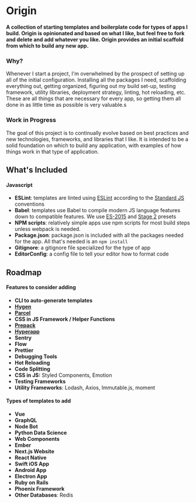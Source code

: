 # Origin

**A collection of starting templates and boilerplate code for types of apps I build. Origin is opinionated and based on what I like, but feel free to fork and delete and add whatever you like. Origin provides an initial scaffold from which to build any new app.**

### Why?
Whenever I start a project, I'm overwhelmed by the prospect of setting up all of the initial configuration. Installing all the packages I need, scaffolding everything out, getting organized, figuring out my build set-up, testing framework, utility libraries, deployment strategy, linting, hot reloading, etc. These are all things that are necessary for every app, so getting them all done in as little time as possible is very valuable.s

### Work in Progress
The goal of this project is to continually evolve based on best practices and new technologies, frameworks, and libraries that I like. It is intended to be a solid foundation on which to build any application, with examples of how things work in that type of application.

## What's Included

#### Javascript

- **ESLint**: templates are linted using [ESLint](https://eslint.org/) according to the [Standard JS](https://standardjs.com/) conventions
- **Babel**: templates use Babel to compile modern JS language features down to compatible features. We use [ES-2015](https://babeljs.io/docs/plugins/preset-es2015/) and [Stage 2](https://babeljs.io/docs/plugins/preset-stage-2/) presets
- **NPM scripts**: relatively simple apps use npm scripts for most build steps unless webpack is needed.
- **Package.json**: package.json is included with all the packages needed for the app. All that's needed is an `npm install`
- **Gitignore**: a gitignore file specialized for the type of app
- **EditorConfig**: a config file to tell your editor how to format code

## Roadmap

#### Features to consider adding
- **CLI to auto-generate templates**
- **[Hygen](http://www.hygen.io/)**
- **[Parcel](https://parceljs.org/)**
- **CSS in JS Framework / Helper Functions**
- **[Prepack](https://prepack.io/)**
- **[Hyperapp](https://github.com/hyperapp/hyperapp)**
- **Sentry**
- **Flow**
- **Prettier**
- **Debugging Tools**
- **Hot Reloading**
- **Code Splitting**
- **CSS in JS:** Styled Components, Emotion
- **Testing Frameworks**
- **Utility Frameworks**: Lodash, Axios, Immutable.js, moment


#### Types of templates to add
- **Vue**
- **GraphQL**
- **Node Bot**
- **Python Data Science**
- **Web Components**
- **Ember**
- **Next.js Website**
- **React Native**
- **Swift iOS App**
- **Android App**
- **Electron App**
- **Ruby on Rails**
- **Phoenix Framework**
- **Other Databases**: Redis